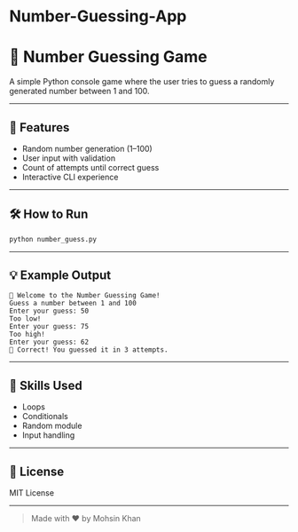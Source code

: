 # Number-Guessing-App

# 🎯 Number Guessing Game

A simple Python console game where the user tries to guess a randomly generated number between 1 and 100.

---

## 🚀 Features
- Random number generation (1–100)
- User input with validation
- Count of attempts until correct guess
- Interactive CLI experience

---

## 🛠 How to Run

```bash
python number_guess.py
```

---

## 💡 Example Output
```
🔢 Welcome to the Number Guessing Game!
Guess a number between 1 and 100
Enter your guess: 50
Too low!
Enter your guess: 75
Too high!
Enter your guess: 62
🎉 Correct! You guessed it in 3 attempts.
```

---

## 🧠 Skills Used
- Loops
- Conditionals
- Random module
- Input handling

---

## 📄 License
MIT License

---

> Made with ❤️ by Mohsin Khan
